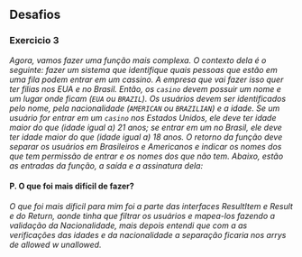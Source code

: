 ## Desafios 

### Exercicio 3 

*Agora, vamos fazer uma função mais complexa. O contexto dela é o seguinte: fazer um sistema que identifique quais pessoas que estão em uma fila podem entrar em um cassino. A empresa que vai fazer isso quer ter filias nos EUA e no Brasil. Então, os `casino` devem possuir um nome e um lugar onde ficam (`EUA` ou `BRAZIL`).  Os usuários devem ser identificados pelo nome, pela nacionalidade (`AMERICAN` ou `BRAZILIAN`) e a idade. Se um usuário for entrar em um `casino` nos Estados Unidos, ele deve ter idade maior do que (idade igual a) 21 anos; se entrar em um no Brasil, ele deve ter idade maior do que (idade igual a) 18 anos.*
*O retorno da função deve separar os usuários em Brasileiros e Americanos e indicar os nomes dos que tem permissão de entrar e os nomes dos que não tem. Abaixo, estão as entradas da função, a saída e a assinatura dela:*

#### P. O que foi mais difícil de fazer?

*O que foi mais dificil para mim foi a parte das interfaces ResultItem e Result e do Return, aonde tinha que filtrar os usuários e mapea-los fazendo a validação da Nacionalidade, mais depois entendi que com a as verificações das idades e da nacionalidade a separação ficaria nos arrys de allowed w unallowed.*
